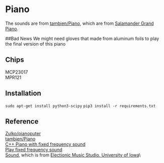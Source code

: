# Piano

The sounds are from [tambien/Piano](https://github.com/tambien/Piano), which are from [Salamander Grand Piano](https://archive.org/details/SalamanderGrandPianoV3). 

##Bad News
We might need gloves that made from aluminum foils to play the final version of this piano

## Chips
MCP23017 <br />
MPR121

## Installation
```sudo apt-get install python3-scipy```
```pip3 install -r requirements.txt```

## Reference
[Zulko/pianoputer](https://github.com/Zulko/pianoputer)\
[tambien/Piano](https://github.com/tambien/Piano)\
[C++ Piano with fixed frequency sound](https://github.com/obenm/Piano)\
[Play fixed frequency sound](https://stackoverflow.com/a/974291/6438359)\
[Sound](https://github.com/mcapodici/pianosounds), which is from [Electionic Music Studio, University of Iowa](http://theremin.music.uiowa.edu/MISpiano.html)\
